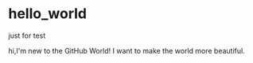 # hello_world
just for test

hi,I'm new to the GitHub World! I want to make the world more beautiful.

